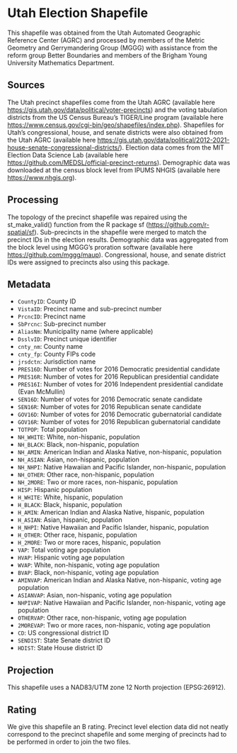 # Utah Election Shapefile
This shapefile was obtained from the Utah Automated Geographic Reference Center (AGRC) and processed by members of the Metric Geometry and Gerrymandering Group (MGGG) with assistance from the reform group Better Boundaries and members of the Brigham Young University Mathematics Department. 

## Sources
The Utah precinct shapefiles come from the Utah AGRC (available here https://gis.utah.gov/data/political/voter-precincts) and the voting tabulation districts from the US Census Bureau’s TIGER/Line program (available here https://www.census.gov/cgi-bin/geo/shapefiles/index.php). Shapefiles for Utah’s congressional, house, and senate districts were also obtained from the Utah AGRC (available here https://gis.utah.gov/data/political/2012-2021-house-senate-congressional-districts/). Election data comes from the MIT Election Data Science Lab (available here https://github.com/MEDSL/official-precinct-returns).  Demographic data was downloaded at the census block level from IPUMS NHGIS (available here https://www.nhgis.org).

## Processing
The topology of the precinct shapefile was repaired using the st_make_valid() function from the R package sf (https://github.com/r-spatial/sf). Sub-precincts in the shapefile were merged to match the precinct IDs in the election results. Demographic data was aggregated from the block level using MGGG’s proration software (available here https://github.com/mggg/maup). Congressional, house, and senate district IDs were assigned to precincts also using this package.
 
## Metadata
* `CountyID`: County ID
* `VistaID`: Precinct name and sub-precinct number
* `PrcncID`: Precinct name
* `SbPrcnc`: Sub-precinct number
* `AliasNm`: Municipality name (where applicable)
* `DsslvID`: Precinct unique identifier
* `cnty_nm`: County name
* `cnty_fp`: County FIPs code
* `jrsdctn`: Jurisdiction name
* `PRES16D`: Number of votes for 2016 Democratic presidential candidate 
* `PRES16R`: Number of votes for 2016 Republican presidential candidate 
* `PRES16I`: Number of votes for 2016 Independent presidential candidate (Evan McMullin)
* `SEN16D`: Number of votes for 2016 Democratic senate candidate 
* `SEN16R`: Number of votes for 2016 Republican senate candidate 
* `GOV16D`: Number of votes for 2016 Democratic gubernatorial candidate 
* `GOV16R`:  Number of votes for 2016 Republican gubernatorial candidate
* `TOTPOP`: Total population 
* `NH_WHITE`: White, non-hispanic, population
* `NH_BLACK`: Black, non-hispanic, population
* `NH_AMIN`: American Indian and Alaska Native, non-hispanic, population
* `NH_ASIAN`: Asian, non-hispanic, population
* `NH_NHPI`: Native Hawaiian and Pacific Islander, non-hispanic, population
* `NH_OTHER`: Other race, non-hispanic, population
* `NH_2MORE`: Two or more races, non-hispanic, population
* `HISP`: Hispanic population
* `H_WHITE`: White, hispanic, population
* `H_BLACK`: Black, hispanic, population
* `H_AMIN`: American Indian and Alaska Native, hispanic, population
* `H_ASIAN`: Asian, hispanic, population
* `H_NHPI`: Native Hawaiian and Pacific Islander, hispanic, population
* `H_OTHER`: Other race, hispanic, population
* `H_2MORE`: Two or more races, hispanic, population
* `VAP`: Total voting age population
* `HVAP`: Hispanic voting age population
* `WVAP`: White, non-hispanic, voting age population
* `BVAP`: Black, non-hispanic, voting age population
* `AMINVAP`: American Indian and Alaska Native, non-hispanic, voting age population
* `ASIANVAP`: Asian, non-hispanic, voting age population
* `NHPIVAP`: Native Hawaiian and Pacific Islander, non-hispanic, voting age population
* `OTHERVAP`: Other race, non-hispanic, voting age population
* `2MOREVAP`: Two or more races, non-hispanic, voting age population
* `CD`: US congressional district ID
* `SENDIST`: State Senate district ID
* `HDIST`: State House district ID

## Projection
This shapefile uses a NAD83/UTM zone 12 North projection (EPSG:26912).

## Rating
We give this shapefile an B rating. Precinct level election data did not neatly correspond to the precinct shapefile and some merging of precincts had to be performed in order to join the two files.
